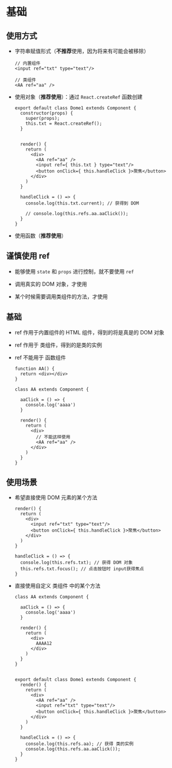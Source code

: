 # 基础

## 使用方式

*   字符串赋值形式（**不推荐**使用，因为将来有可能会被移除）

    ```react&#x20;jsx
    // 内置组件
    <input ref="txt" type="text"/>

    // 类组件
    <AA ref="aa" />
    ```

*   使用对象（**推荐使用**）：通过 `React.createRef` 函数创建

    ```react&#x20;jsx
    export default class Dome1 extends Component {
      constructor(props) {
        super(props);
        this.txt = React.createRef();
      }


      render() {
        return (
          <div>
            <AA ref="aa" />
            <input ref={ this.txt } type="text"/>
            <button onClick={ this.handleClick }>聚焦</button>
          </div>
        )
      }

      handleClick = () => {
        console.log(this.txt.current); // 获得到 DOM

        // console.log(this.refs.aa.aaClick());
      }
    }
    ```

*   使用函数（**推荐使用**）

## 谨慎使用 ref

*   能够使用 `state` 和 `props` 进行控制，就不要使用 `ref`

*   调用真实的 DOM 对象，才使用

*   某个时候需要调用类组件的方法，才使用

## 基础

*   ref 作用于内置组件的 HTML 组件，得到的将是真是的 DOM 对象

*   ref 作用于 类组件，得到的是类的实例

*   ref 不能用于 函数组件

    ```react&#x20;jsx
    function AA() {
      return <div></div>
    }

    class AA extends Component {

      aaClick = () => {
        console.log('aaaa')
      }

      render() {
        return (
          <div>
            // 不能这样使用
            <AA ref="aa" />
          </div>
        )
      }
    }
    ```

## 使用场景

*   希望直接使用 DOM 元素的某个方法

    ```react&#x20;jsx
    render() {
      return (
        <div>
          <input ref="txt" type="text"/>
          <button onClick={ this.handleClick }>聚焦</button>
        </div>
      )
    }

    handleClick = () => {
      console.log(this.refs.txt); // 获得 DOM 对象
      this.refs.txt.focus(); // 点击按钮时 input获得焦点
    }
    ```

*   直接使用自定义 类组件 中的某个方法

    ```react&#x20;jsx
    class AA extends Component {

      aaClick = () => {
        console.log('aaaa')
      }

      render() {
        return (
          <div>
            AAAA12
          </div>
        )
      }
    }


    export default class Dome1 extends Component {
      render() {
        return (
          <div>
            <AA ref="aa" />
            <input ref="txt" type="text"/>
            <button onClick={ this.handleClick }>聚焦</button>
          </div>
        )
      }

      handleClick = () => {
        console.log(this.refs.aa); // 获得 类的实例
        console.log(this.refs.aa.aaClick());
      }
    }
    ```
